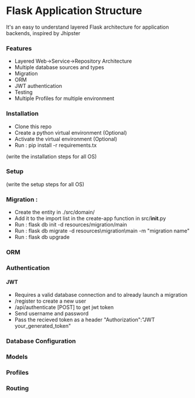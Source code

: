 # Flask Application Structure

It's an easy to understand layered Flask architecture for application backends, inspired by Jhipster

### Features
  - Layered Web->Service->Repository Architecture
  - Multiple database sources and types
  - Migration
  - ORM
  - JWT authentication
  - Testing
  - Multiple Profiles for multiple environment

### Installation

- Clone this repo
- Create a python virtual environment (Optional)
- Activate the virtual environment (Optional)
- Run : pip install -r requirements.tx

(write the installation steps for all OS)
### Setup
(write the setup steps for all OS)

### Migration : 
- Create the entity in ./src/domain/
- Add it to the import list in the create-app function in src/__init__.py
- Run : flask db init -d resources/migration/main
- Run : flask db migrate -d resources\migration\main -m "migration name"
- Run : flask db upgrade

### ORM

### Authentication
#### JWT
- Requires a valid database connection and to already launch a migration
- /register to create a new user
- /api/authenticate [POST] to get jwt token
- Send username and password
- Pass the recieved token as a header "Authorization":"JWT your_generated_token"

### Database Configuration


### Models


### Profiles


### Routing

